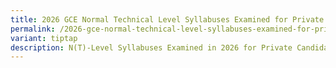 ```yaml
---
title: 2026 GCE Normal Technical Level Syllabuses Examined for Private Candidates
permalink: /2026-gce-normal-technical-level-syllabuses-examined-for-private-candidates/
variant: tiptap
description: N(T)-Level Syllabuses Examined in 2026 for Private Candidates
---
```


